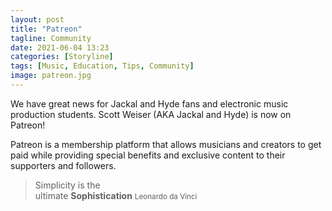 ```yaml
---
layout: post
title: "Patreon"
tagline: Community
date: 2021-06-04 13:23
categories: [Storyline]
tags: [Music, Education, Tips, Community]
image: patreon.jpg
---
```


We have great news for Jackal and Hyde fans and electronic music production students. Scott Weiser (AKA Jackal and Hyde) is now on Patreon!

Patreon is a membership platform that allows musicians and creators to get paid while providing special benefits and exclusive content to their supporters and followers.


<blockquote cite="http://gleesik.ro">
  Simplicity is the <br> ultimate <strong>Sophistication</strong>
  <small>Leonardo da Vinci</small>
</blockquote>
